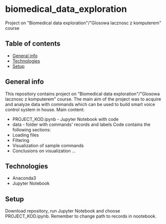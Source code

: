# biomedical_data_exploration
Project on "Biomedical data exploration"/"Glosowa lacznosc z komputerem" course

## Table of contents
* [General info](#general-info)
* [Technologies](#technologies)
* [Setup](#setup)

## General info
This repository contains project on "Biomedical data exploration"/"Glosowa lacznosc z komputerem" course. The main aim of the project was to acquire and analyze data with commands which can be used to build smart voice control system in house.
Main content:
- PROJECT_KOD.ipynb - Jupyter Notebook with code
- data - folder with commands' records and labels
Code contains the following sections:
- Loading files
- Filtering
- Visualization of sample commands
- Conclusions on visualization
...

## Technologies
- Anaconda3
- Jupyter Notebook 

## Setup
Download repository, run Jupyter Notebook and choose PROJECT_KOD.ipynb. Remember to change path to records in nootebook.

